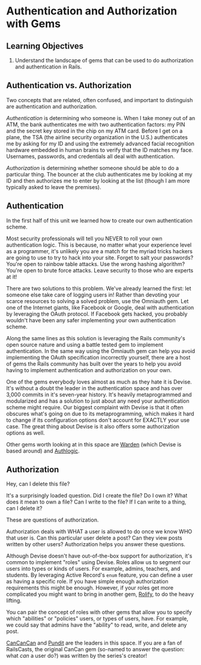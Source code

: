 # Authentication and Authorization with Gems

## Learning Objectives

1. Understand the landscape of gems that can be used to do authorization and authentication in Rails.

## Authentication vs. Authorization

Two concepts that are related, often confused, and important to distinguish are authentication and authorization.

*Authentication* is determining who someone is. When I take money out of an ATM, the bank authenticates me with two authentication factors: my PIN and the secret key stored in the chip on my ATM card. Before I get on a plane, the TSA (the airline security organization in the U.S.) authenticates me by asking for my ID and using the extremely advanced facial recognition hardware embedded in human brains to verify that the ID matches my face. Usernames, passwords, and credentials all deal with authentication.

*Authorization* is determining whether someone should be able to do a particular thing. The bouncer at the club authenticates me by looking at my ID and then authorizes me to enter by looking at the list (though I am more typically asked to leave the premises).

## Authentication

In the first half of this unit we learned how to create our own authentication scheme.

Most security professionals will tell you NEVER to roll your own authentication logic. This is because, no matter what your experience level as a programmer, it's unlikely you are a match for the myriad tricks hackers are going to use to try to hack into your site. Forget to salt your passwords? You're open to rainbow table attacks. Use the wrong hashing algorithm? You're open to brute force attacks. Leave security to those who are experts at it!

There are two solutions to this problem. We've already learned the first: let someone else take care of logging users in! Rather than devoting your scarce resources to solving a solved problem, use the Omniauth gem. Let one of the Internet giants, like Facebook or Google, deal with authentication by leveraging the OAuth protocol. If Facebook gets hacked, you probably wouldn't have been any safer implementing your own authentication scheme.

Along the same lines as this solution is leveraging the Rails community's open source nature and using a battle tested gem to implement authentication. In the same way using the Omniauth gem can help you avoid implementing the OAuth specification incorrectly yourself, there are a host of gems the Rails community has built over the years to help you avoid having to implement authentication and authorization on your own.

One of the gems everybody loves almost as much as they hate it is Devise. It's without a doubt the leader in the authentication space and has over 3,000 commits in it's seven-year history. It's heavily metaprogrammed and modularized and has a solution to just about any need your authentication scheme might require. Our biggest complaint with Devise is that it often obscures what's going on due to its metaprogramming, which makes it hard to change if its configuration options don't account for EXACTLY your use case. The great thing about Devise is it also offers some authorization options as well.

Other gems worth looking at in this space are [Warden](https://github.com/hassox/warden) (which Devise is based around) and [Authlogic](https://github.com/binarylogic/authlogic).

## Authorization

Hey, can I delete this file?

It's a surprisingly loaded question. Did I create the file? Do I own it? What does it mean to own a file? Can I write to the file? If I can write to a thing, can I delete it?

These are questions of authorization.

Authorization deals with WHAT a user is allowed to do once we know WHO that user is. Can this particular user delete a post? Can they view posts written by other users? Authorization helps you answer these questions.

Although Devise doesn't have out-of-the-box support for authorization, it's common to implement "roles" using Devise. Roles allow us to segment our users into types or kinds of users. For example, admins, teachers, and students. By leveraging Active Record's `enum` feature, you can define a user as having a specific role. If you have simple enough authorization requirements this might be enough.  However, if your roles get more complicated you might want to bring in another gem, [Rolify](https://github.com/RolifyCommunity/rolify), to do the heavy lifting.

You can pair the concept of roles with other gems that allow you to specify which "abilities" or "policies" users, or types of users, have. For example, we could say that admins have the "ability" to read, write, and delete any post.

[CanCanCan](https://github.com/CanCanCommunity/cancancan) and [Pundit](https://github.com/elabs/pundit) are the leaders in this space. If you are a fan of RailsCasts, the original CanCan gem (so-named to answer the question: what *can* a user do?) was written by the series's creator!
